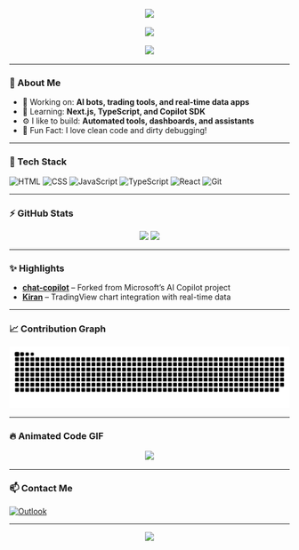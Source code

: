 <!-- Animated Header -->
<p align="center">
  <img src="https://capsule-render.vercel.app/api?type=waving&color=0:EC407A,100:7E57C2&height=200&section=header&text=Hi%20there,%20I'm%20Kiran!&fontSize=40&fontColor=fff&animation=fadeIn" />
</p>

<!-- Typing Animation -->
<p align="center">
  <img src="https://readme-typing-svg.herokuapp.com?font=Fira+Code&size=24&pause=1000&center=true&vCenter=true&width=500&lines=Full+Stack+Web+Developer;AI+Explorer;Open+Source+Enthusiast" />
</p>

<!-- Waving Hand GIF -->
<p align="center">
  <img src="https://media.giphy.com/media/hvRJCLFzcasrR4ia7z/giphy.gif" width="60" />
</p>

---

### 👋 About Me

- 🔭 Working on: **AI bots, trading tools, and real-time data apps**
- 🌱 Learning: **Next.js, TypeScript, and Copilot SDK**
- ⚙️ I like to build: **Automated tools, dashboards, and assistants**
- 🧠 Fun Fact: I love clean code and dirty debugging!

---

### 🚀 Tech Stack

![HTML](https://img.shields.io/badge/-HTML5-E34F26?style=for-the-badge&logo=html5)
![CSS](https://img.shields.io/badge/-CSS3-1572B6?style=for-the-badge&logo=css3)
![JavaScript](https://img.shields.io/badge/-JavaScript-black?style=for-the-badge&logo=javascript)
![TypeScript](https://img.shields.io/badge/-TypeScript-007ACC?style=for-the-badge&logo=typescript)
![React](https://img.shields.io/badge/-React-black?style=for-the-badge&logo=react)
![Git](https://img.shields.io/badge/-Git-F1502F?style=for-the-badge&logo=git)

---

### ⚡ GitHub Stats

<p align="center">
  <img src="https://github-readme-stats.vercel.app/api?username=Kiran-mondal&show_icons=true&theme=tokyonight" height="180px"/>
  <img src="https://github-readme-streak-stats.herokuapp.com?user=Kiran-mondal&theme=tokyonight" height="180px"/>
</p>

---

### ✨ Highlights

- **[chat-copilot](https://github.com/Kiran-mondal/chat-copilot)** – Forked from Microsoft’s AI Copilot project  
- **[Kiran](https://github.com/Kiran-mondal/Kiran)** – TradingView chart integration with real-time data

---

### 📈 Contribution Graph

![Kiran's Contribution Snake](https://raw.githubusercontent.com/Platane/snk/output/github-contribution-grid-snake.svg)

---

### 🔥 Animated Code GIF

<p align="center">
  <img src="https://media.giphy.com/media/LMcB8XospGZO8UQq87/giphy.gif" width="600" />
</p>

---

### 📫 Contact Me

[![Outlook](https://img.shields.io/badge/Microsoft-Outlook-blue?logo=microsoftoutlook&logoColor=white)](mailto:kiranmondal5516@gmail.com)

---

<p align="center">
  <img src="https://github-profile-trophy.vercel.app/?username=Kiran-mondal&theme=tokyonight&column=4"/>
</p>
